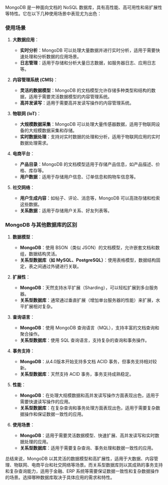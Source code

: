 MongoDB 是一种面向文档的 NoSQL 数据库，具有高性能、高可用性和易扩展性等特性。它在以下几种使用场景中表现尤为出色：

### 使用场景

1. **大数据应用**：
   - **实时分析**：MongoDB 可以处理大量数据并进行实时分析，适用于需要快速处理和分析数据的应用场景。
   - **日志管理**：适用于存储和分析大量日志数据，如服务器日志、应用日志等。

2. **内容管理系统 (CMS)**：
   - **灵活的数据模型**：MongoDB 的文档模型允许存储多种类型和结构的数据，适用于需要灵活数据模型的内容管理系统。
   - **高并发读写**：适用于需要高并发读写操作的内容管理系统。

3. **物联网 (IoT)**：
   - **大规模数据采集**：MongoDB 可以处理大量传感器数据，适用于物联网设备的大规模数据采集和存储。
   - **实时数据处理**：支持对实时数据的处理和分析，适用于物联网应用的实时数据处理需求。

4. **电商平台**：
   - **产品目录**：MongoDB 的文档模型适用于存储产品信息，如产品描述、价格、库存等。
   - **用户数据**：适用于存储用户信息、订单信息和购物车信息等。

5. **社交网络**：
   - **用户生成内容**：如帖子、评论、消息等，MongoDB 可以高效存储和检索这些数据。
   - **关系数据**：适用于存储用户关系、好友列表等。

### MongoDB 与其他数据库的区别

1. **数据模型**：
   - **MongoDB**：使用 BSON（类似 JSON）的文档模型，允许嵌套文档和数组，数据结构灵活。
   - **关系型数据库（如 MySQL、PostgreSQL）**：使用表格模型，数据结构固定，表之间通过外键进行关联。

2. **扩展性**：
   - **MongoDB**：天然支持水平扩展（Sharding），可以轻松扩展到多台服务器。
   - **关系型数据库**：通常通过垂直扩展（增加单台服务器的性能）来扩展，水平扩展相对复杂。

3. **查询语言**：
   - **MongoDB**：使用 MongoDB 查询语言（MQL），支持丰富的文档查询和聚合操作。
   - **关系型数据库**：使用 SQL 查询语言，支持复杂的查询和事务操作。

4. **事务支持**：
   - **MongoDB**：从4.0版本开始支持多文档 ACID 事务，但事务支持相对较新。
   - **关系型数据库**：天然支持 ACID 事务，事务支持成熟稳定。

5. **性能**：
   - **MongoDB**：在处理大规模数据和高并发读写操作方面表现出色，适用于需要快速读写操作的应用。
   - **关系型数据库**：在复杂查询和事务处理方面表现出色，适用于需要复杂数据操作和保证数据一致性的应用。

6. **使用场景**：
   - **MongoDB**：适用于需要灵活数据模型、快速扩展、高并发读写和实时数据处理的应用。
   - **关系型数据库**：适用于需要复杂查询、事务处理和数据一致性的应用。

总结来说，MongoDB 以其灵活的数据模型和高扩展性，适用于大数据、内容管理、物联网、电商平台和社交网络等场景。而关系型数据库则以其成熟的事务支持和复杂查询能力，适用于金融、ERP 系统等需要保证数据一致性和复杂数据操作的场景。选择哪种数据库取决于具体应用的需求和特性。